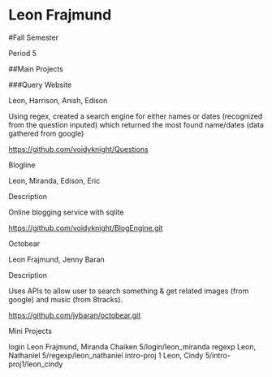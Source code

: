 Leon Frajmund
========
#Fall Semester

Period 5

##Main Projects

###Query Website

Leon, Harrison, Anish, Edison

Using regex, created a search engine for either names or dates (recognized from the question inputed) which returned the most found name/dates (data gathered from google)

https://github.com/voidyknight/Questions

Blogline

Leon, Miranda, Edison, Eric

Description

Online blogging service with sqlite

https://github.com/voidyknight/BlogEngine.git

Octobear

Leon Frajmund, Jenny Baran

Description

Uses APIs to allow user to search something & get related images (from google) and music (from 8tracks).

https://github.com/jybaran/octobear.git

Mini Projects

login
Leon Frajmund, Miranda Chaiken
5/login/leon_miranda
regexp
Leon, Nathaniel
5/regexp/leon_nathaniel
intro-proj 1
Leon, Cindy
5/intro-proj1/leon_cindy
